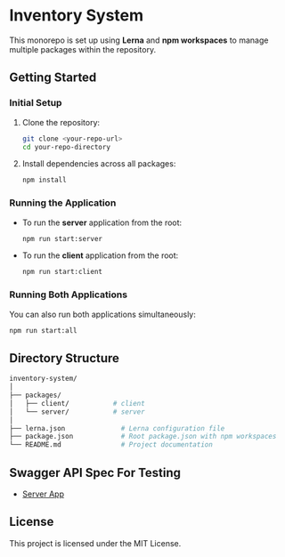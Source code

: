 # **Inventory System**

This monorepo is set up using **Lerna** and **npm workspaces** to manage multiple packages within the repository.

## **Getting Started**

### **Initial Setup**

1. Clone the repository:

   ```bash
   git clone <your-repo-url>
   cd your-repo-directory
   ```

2. Install dependencies across all packages:

   ```bash
   npm install
   ```

### **Running the Application**

- To run the **server** application from the root:

  ```bash
  npm run start:server
  ```

- To run the **client** application from the root:

  ```bash
  npm run start:client
  ```

### **Running Both Applications**

You can also run both applications simultaneously:

```bash
npm run start:all
```

## **Directory Structure**

```bash
inventory-system/
│
├── packages/
│   ├── client/           # client
│   └── server/           # server
│
├── lerna.json              # Lerna configuration file
├── package.json            # Root package.json with npm workspaces
└── README.md               # Project documentation
```

## **Swagger API Spec For Testing**

- [Server App](http://localhost:5000/docs)

## **License**

This project is licensed under the MIT License.
